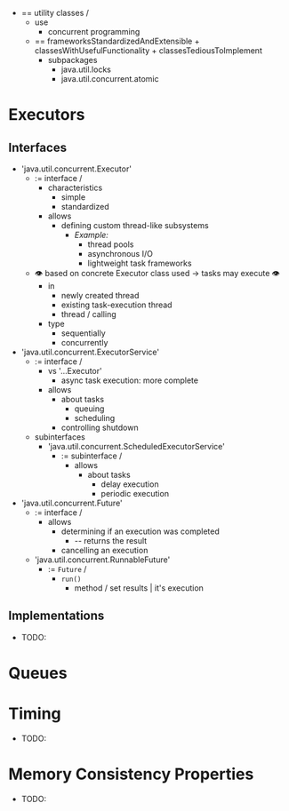 * == utility classes /
  * use
    * concurrent programming
  * == frameworksStandardizedAndExtensible + classesWithUsefulFunctionality + classesTediousToImplement
    * subpackages
      * java.util.locks
      * java.util.concurrent.atomic

# Executors
## Interfaces
* 'java.util.concurrent.Executor'
  * := interface /
    * characteristics
      * simple
      * standardized
    * allows
      * defining custom thread-like subsystems
        * _Example:_
          * thread pools
          * asynchronous I/O
          * lightweight task frameworks
  * 👁️ based on concrete Executor class used -> tasks may execute 👁️
    * in
      * newly created thread
      * existing task-execution thread
      * thread / calling
    * type
      * sequentially
      * concurrently
* 'java.util.concurrent.ExecutorService'
  * := interface /
    * vs '...Executor'
      * async task execution: more complete
    * allows
      * about tasks
        * queuing
        * scheduling
      * controlling shutdown
  * subinterfaces
    * 'java.util.concurrent.ScheduledExecutorService'
      * := subinterface /
        * allows
          * about tasks
            * delay execution
            * periodic execution
* 'java.util.concurrent.Future'
  * := interface /
    * allows
      * determining if an execution was completed
        * -- returns the result
      * cancelling an execution
  * 'java.util.concurrent.RunnableFuture'
    * := `Future` /
      * `run()`
        * method / set results | it's execution

## Implementations
* TODO:

# Queues

# Timing
* TODO:


# Memory Consistency Properties
* TODO:

